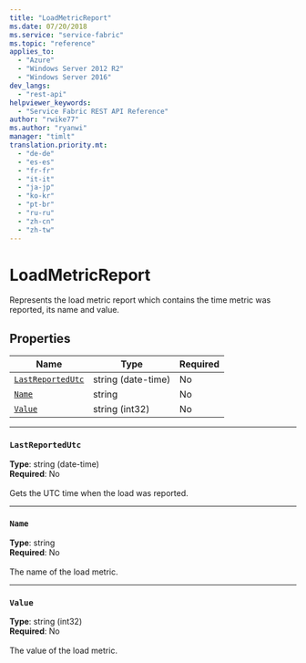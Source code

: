 ```yaml
---
title: "LoadMetricReport"
ms.date: 07/20/2018
ms.service: "service-fabric"
ms.topic: "reference"
applies_to: 
  - "Azure"
  - "Windows Server 2012 R2"
  - "Windows Server 2016"
dev_langs: 
  - "rest-api"
helpviewer_keywords: 
  - "Service Fabric REST API Reference"
author: "rwike77"
ms.author: "ryanwi"
manager: "timlt"
translation.priority.mt: 
  - "de-de"
  - "es-es"
  - "fr-fr"
  - "it-it"
  - "ja-jp"
  - "ko-kr"
  - "pt-br"
  - "ru-ru"
  - "zh-cn"
  - "zh-tw"
---
```

# LoadMetricReport

Represents the load metric report which contains the time metric was reported, its name and value.

## Properties
| Name | Type | Required |
| --- | --- | --- |
| [`LastReportedUtc`](#lastreportedutc) | string (date-time) | No |
| [`Name`](#name) | string | No |
| [`Value`](#value) | string (int32) | No |

____
### `LastReportedUtc`
__Type__: string (date-time) <br/>
__Required__: No<br/>
<br/>
Gets the UTC time when the load was reported.

____
### `Name`
__Type__: string <br/>
__Required__: No<br/>
<br/>
The name of the load metric.

____
### `Value`
__Type__: string (int32) <br/>
__Required__: No<br/>
<br/>
The value of the load metric.
